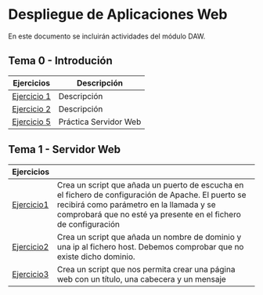 # Despliegue de Aplicaciones Web
En este documento se incluirán actividades del módulo DAW.
## Tema 0 - Introdución
|Ejercicios|Descripción|
|----------|-----------|
|[Ejercicio 1](Tema0/Ejercicio1.md)|Descripción|
|[Ejercicio 2](Tema0/Ejercicio2.md)|Descripción|
|[Ejercicio 5](Tema0/Ejercicio5.md)|Práctica Servidor Web|

## Tema 1 - Servidor Web
|Ejercicios||
|----------|-----------|
|[Ejercicio1](addport.ssh)|Crea un script que añada un puerto de escucha en el fichero de configuración de Apache. El puerto se recibirá como parámetro en la llamada y se comprobará que no esté ya presente en el fichero de configuración|
|[Ejercicio2](adddomain.ssh)|Crea un script que añada un nombre de dominio y una ip al fichero host. Debemos comprobar que no existe dicho dominio.|
|[Ejercicio3](web.ssh)|Crea un script que nos permita crear una página web con un título, una cabecera y un mensaje|

